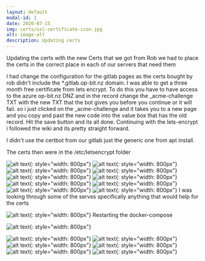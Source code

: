 ```yaml
---
layout: default
modal-id: 1
date: 2020-07-15
img: certs/ssl-certificate-icon.jpg
alt: image-alt
description: Updating certs 
---
```


Updating the certs with the new Certs that we got from Rob 
we had to place the certs in the correct place in each of our servers that need them

I had change the configuration for the gitlab pages as the certs bought by rob didn't include the *.gitlab.op-bit.nz domain. 
I was able to get a three month free certificate from lets encrypt. To do this you have to have access to the azure op-bit.nz DNZ and in the record change the _acme-challenge TXT with the new TXT that the bot gives you before you continue or it will fail. so i just clicked on the _acme-challenge and it takes you to a new page and you copy and past the new code into the value box that has the old record. Hit the save button and its all done. Continuing with the lets-encrypt i followed the wiki and its pretty straight forward.

I didn't use the certbot from our gitlab just the generic one from apt install.

The certs then were in the /etc/letsencrypt folder 



![alt text]( img/certs/cert1.png ){: style="width: 800px"}
![alt text]( img/certs/cert2.png ){: style="width: 800px"}
![alt text]( img/certs/cert4.png ){: style="width: 800px"}
![alt text]( img/certs/cert6.png ){: style="width: 800px"}
![alt text]( img/certs/cert7.png ){: style="width: 800px"}
![alt text]( img/certs/cert8.png ){: style="width: 800px"}
![alt text]( img/certs/cert9.png ){: style="width: 800px"}
![alt text]( img/certs/cert10.png ){: style="width: 800px"}
![alt text]( img/certs/cert13.png ){: style="width: 800px"}
![alt text]( img/certs/cert17.png ){: style="width: 800px"}
I was looking through some of the serves specifically anything that would help for the certs 

![alt text]( img/certs/cert14.png ){: style="width: 800px"}
Restarting the docker-compose 


![alt text]( img/certs/cert15.png ){: style="width: 800px"}


![alt text]( img/certs/cert16.png ){: style="width: 800px"}
![alt text]( img/certs/cert18.png ){: style="width: 800px"}
![alt text]( img/certs/cert19.png ){: style="width: 800px"}
![alt text]( img/certs/cert20.png ){: style="width: 800px"}
![alt text]( img/certs/cert21.png ){: style="width: 800px"}
![alt text]( img/certs/cert22.png ){: style="width: 800px"}


